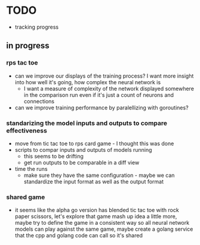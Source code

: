 # TODO
* tracking progress

## in progress

### rps tac toe
* can we improve our displays of the training process? I want more insight into how well it's going, how complex the neural network is
  * I want a measure of complexity of the network displayed somewhere in the comparison run even if it's just a count of neurons and connections
* can we improve training performance by paralellizing with goroutines?

### standarizing the model inputs and outputs to compare effectiveness
* move from tic tac toe to rps card game - I thought this was done
* scripts to compar inputs and outputs of models running
  * this seems to be drifting
  * get run outputs to be comparable in a diff view
* time the runs
  * make sure they have the same configuration - maybe we can standardize the input format as well as the output format

### shared game
* it seems like the alpha go version has blended tic tac toe with rock paper scissors, let's explore that game mash up idea a little more, maybe try to define the game in a consistent way so all neural network models can play against the same game, maybe create a golang service that the cpp and golang code can call so it's shared
